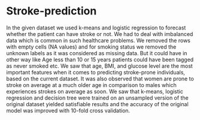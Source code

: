 # Stroke-prediction
In the given dataset we used k-means and logistic regression to forecast whether the patient can have stroke or not. We had to deal with imbalanced data which is common in such healthcare problems. We removed the rows with empty cells (NA values) and for smoking status we removed the unknown labels as it was considered as missing data. But it could have in other way like Age less than 10 or 15 years patients could have been tagged as never smoked etc. We saw that age, BMI, and glucose level are the most important features when it comes to predicting stroke-prone individuals, based on the current dataset. It was also observed that women are prone to stroke on average at a much older age in comparison to males which experiences strokes on average as soon. We saw that k-means, logistic regression and decision tree were trained on an unsampled version of the original dataset yielded satisfiable results and the accuracy of the original model was improved with 10-fold cross validation.

